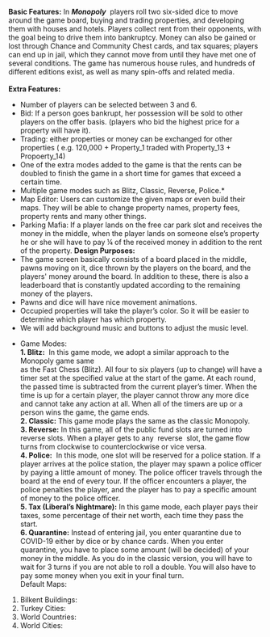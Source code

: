 **Basic Features:**
In ​ **_Monopoly_** ​ players roll two six-sided dice to move around the game board, buying and
trading properties, and developing them with houses and hotels. Players collect rent from their
opponents, with the goal being to drive them into ​bankruptcy​. Money can also be gained or lost
through Chance and Community Chest cards, and tax squares; players can end up in jail, which
they cannot move from until they have met one of several conditions. The game has numerous
house rules​, and hundreds of different editions exist, as well as many spin-offs and related
media.<br /><br />
**Extra Features:**<br />

- Number of players can be selected between 3 and 6.<br />
- Bid: If a person goes bankrupt, her possession will be sold to other players on the
    offer basis. (players who bid the highest price for a property will have it).<br />
- Trading: either properties or money can be exchanged for other properties ( e.g.
    120,000 + Property_1 traded with Property_13 + Propoerty_14)<br />
- One of the extra modes added to the game is that the rents can be doubled to finish
    the game in a short time for games that exceed a certain time.<br />
- Multiple game modes such as Blitz, Classic, Reverse, Police.* <br />
- Map Editor: Users can customize the given maps or even build their maps. They will
    be able to change property names, property fees, property rents and many other
    things.
- Parking Mafia: If a player lands on the free car park slot and receives the money in
    the middle, when the player lands on someone else’s property he or she will have to
    pay ¼ of the received money in addition to the rent of the property.
**Design Purposes:**
- The game screen basically consists of a board placed in the middle, pawns moving
on it, dice thrown by the players on the board, and the players' money around the
board. In addition to these, there is also a leaderboard that is constantly updated
according to the remaining money of the players.
- Pawns and dice will have nice movement animations.
- Occupied properties will take the player’s color. So it will be easier to determine
which player has which property.
- We will add background music and buttons to adjust the music level.<br />
* Game Modes:<br />
**1. Blitz:** ​ In this game mode, we adopt a similar approach to the Monopoly game same <br />
as the Fast Chess (Blitz). All four to six players (up to change) will have a timer set at
the specified value at the start of the game. At each round, the passed time is
subtracted from the current player’s timer. When the time is up for a certain player,
the player cannot throw any more dice and cannot take any action at all. When all of
the timers are up or a person wins the game, the game ends.<br />
**2. Classic:** ​This game mode plays the same as the classic Monopoly.<br />
**3. Reverse:** ​In this game, all of the public fund slots are turned into ​ reverse ​slots. When a player gets to any ​ reverse ​ slot, the game flow turns from clockwise to counterclockwise or vice versa.<br />
**4. Police:** ​ In this mode, one slot will be reserved for a police station. If a player arrives at the police station, the player may spawn a police officer by paying a little amount of money. The police officer travels through the board at the end of every tour. If the
officer encounters a player, the police penalties the player, and the player has to pay a specific amount of money to the police officer.<br />
**5. Tax (Liberal’s Nightmare):** ​In this game mode, each player pays their taxes, some
    percentage of their net worth, each time they pass the start.<br />
**6. Quarantine:** ​Instead of entering jail, you enter quarantine due to COVID-19 either by
    dice or by chance cards. When you enter quarantine, you have to place some
    amount (will be decided) of your money in the middle. As you do in the classic
    version, you will have to wait for 3 turns if you are not able to roll a double. You will
    also have to pay some money when you exit in your final turn.<br />
Default Maps:<br />
1. Bilkent Buildings:<br />
2. Turkey Cities:<br />
3. World Countries:<br />
4. World Cities:<br />


